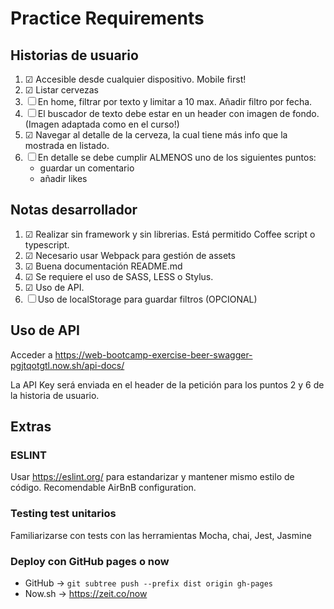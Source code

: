 # Practice Requirements

## Historias de usuario

1. &#9745; Accesible desde cualquier dispositivo. Mobile first!
2. &#9745; Listar cervezas
3. &#9744; En home, filtrar por texto y limitar a 10 max. Añadir filtro por fecha.
4. &#9744; El buscador de texto debe estar en un header con imagen de fondo. (Imagen adaptada como en el curso!)
5. &#9745; Navegar al detalle de la cerveza, la cual tiene más info que la mostrada en listado.
6. &#9744; En detalle se debe cumplir ALMENOS uno de los siguientes puntos:
    * guardar un comentario
    * añadir likes

## Notas desarrollador

1. &#9745; Realizar sin framework y sin librerias. Está permitido Coffee script o typescript.
2. &#9745; Necesario usar Webpack para gestión de assets
3. &#9745; Buena documentación README.md
4. &#9745; Se requiere el uso de SASS, LESS o Stylus.
5. &#9745; Uso de API.
6. &#9744; Uso de localStorage para guardar filtros (OPCIONAL)

## Uso de API

Acceder a https://web-bootcamp-exercise-beer-swagger-pgjtqotgtl.now.sh/api-docs/

La API Key será enviada en el header de la petición para los puntos 2 y 6 de la historia de usuario.

## Extras

### ESLINT

Usar https://eslint.org/ para estandarizar y mantener mismo estilo de código. Recomendable AirBnB configuration.

### Testing test unitarios

Familiarizarse con tests con las herramientas Mocha, chai, Jest, Jasmine

### Deploy con GitHub pages o now

* GitHub -> `git subtree push --prefix dist origin gh-pages`
* Now.sh -> https://zeit.co/now
